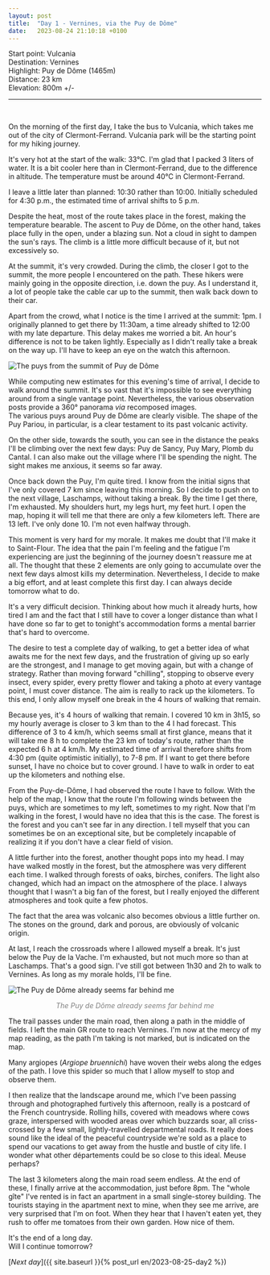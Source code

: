 ```yaml
---
layout: post
title:  "Day 1 - Vernines, via the Puy de Dôme"
date:   2023-08-24 21:10:18 +0100
---
```


Start point: Vulcania  
Destination: Vernines  
Highlight: Puy de Dôme (1465m)  
Distance: 23 km  
Elevation: 800m +/-

---
<br>

On the morning of the first day, I take the bus to Vulcania, which takes me out of the city of Clermont-Ferrand.
Vulcania park will be the starting point for my hiking journey.

It's very hot at the start of the walk: 33°C.
I'm glad that I packed 3 liters of water.
It is a bit cooler here than in Clermont-Ferrand, due to the difference in altitude.
The temperature must be around 40°C in Clermont-Ferrand.

I leave a little later than planned: 10:30 rather than 10:00.
Initially scheduled for 4:30 p.m., the estimated time of arrival shifts to 5 p.m.

Despite the heat, most of the route takes place in the forest, making the temperature bearable.
The ascent to Puy de Dôme, on the other hand, takes place fully in the open, under a blazing sun.
Not a cloud in sight to dampen the sun's rays.
The climb is a little more difficult because of it, but not excessively so.

At the summit, it's very crowded.
During the climb, the closer I got to the summit, the more people I encountered on the path.
These hikers were mainly going in the opposite direction, i.e. down the puy.
As I understand it, a lot of people take the cable car up to the summit, then walk back down to their car.

Apart from the crowd, what I notice is the time I arrived at the summit: 1pm.
I originally planned to get there by 11:30am, a time already shifted to 12:00 with my late departure.
This delay makes me worried a bit.
An hour's difference is not to be taken lightly.
Especially as I didn't really take a break on the way up.
I'll have to keep an eye on the watch this afternoon.

![The puys from the summit of Puy de Dôme]({{site.baseurl}}/assets/images/IMG_1692876216.jpg)

While computing new estimates for this evening's time of arrival, I decide to walk around the summit.
It's so vast that it's impossible to see everything around from a single vantage point.
Nevertheless, the various observation posts provide a 360° panorama _via_ recomposed images.  
The various puys around Puy de Dôme are clearly visible.
The shape of the Puy Pariou, in particular, is a clear testament to its past volcanic activity.

On the other side, towards the south, you can see in the distance the peaks I'll be climbing over the next few days: Puy de Sancy, Puy Mary, Plomb du Cantal.
I can also make out the village where I'll be spending the night.
The sight makes me anxious, it seems so far away.

Once back down the Puy, I'm quite tired.
I know from the initial signs that I've only covered 7 km since leaving this morning.
So I decide to push on to the next village, Laschamps, without taking a break.
By the time I get there, I'm exhausted.
My shoulders hurt, my legs hurt, my feet hurt.
I open the map, hoping it will tell me that there are only a few kilometers left.
There are 13 left.
I've only done 10.
I'm not even halfway through.

This moment is very hard for my morale.
It makes me doubt that I'll make it to Saint-Flour.
The idea that the pain I'm feeling and the fatigue I'm experiencing are just the beginning of the journey doesn't reassure me at all.
The thought that these 2 elements are only going to accumulate over the next few days almost kills my determination.
Nevertheless, I decide to make a big effort, and at least complete this first day.
I can always decide tomorrow what to do.

It's a very difficult decision.
Thinking about how much it already hurts, how tired I am and the fact that I still have to cover a longer distance than what I have done so far to get to tonight's accommodation forms a mental barrier that's hard to overcome.

The desire to test a complete day of walking, to get a better idea of what awaits me for the next few days, and the frustration of giving up so early are the strongest, and I manage to get moving again, but with a change of strategy.
Rather than moving forward "chilling", stopping to observe every insect, every spider, every pretty flower and taking a photo at every vantage point, I must cover distance.
The aim is really to rack up the kilometers.
To this end, I only allow myself one break in the 4 hours of walking that remain.

Because yes, it's 4 hours of walking that remain.
I covered 10 km in 3h15, so my hourly average is closer to 3 km than to the 4 I had forecast.
This difference of 3 to 4 km/h, which seems small at first glance, means that it will take me 8 h to complete the 23 km of today's route, rather than the expected 6 h at 4 km/h.
My estimated time of arrival therefore shifts from 4:30 pm (quite optimistic initially), to 7-8 pm.
If I want to get there before sunset, I have no choice but to cover ground.
I have to walk in order to eat up the kilometers and nothing else.

From the Puy-de-Dôme, I had observed the route I have to follow.
With the help of the map, I know that the route I'm following winds between the puys, which are sometimes to my left, sometimes to my right.
Now that I'm walking in the forest, I would have no idea that this is the case.
The forest is the forest and you can't see far in any direction.
I tell myself that you can sometimes be on an exceptional site, but be completely incapable of realizing it if you don't have a clear field of vision.

A little further into the forest, another thought pops into my head.
I may have walked mostly in the forest, but the atmosphere was very different each time.
I walked through forests of oaks, birches, conifers.
The light also changed, which had an impact on the atmosphere of the place.
I always thought that I wasn't a big fan of the forest, but I really enjoyed the different atmospheres and took quite a few photos.

The fact that the area was volcanic also becomes obvious a little further on.
The stones on the ground, dark and porous, are obviously of volcanic origin.

At last, I reach the crossroads where I allowed myself a break.
It's just below the Puy de la Vache.
I'm exhausted, but not much more so than at Laschamps.
That's a good sign.
I've still got between 1h30 and 2h to walk to Vernines.
As long as my morale holds, I'll be fine.

![The Puy de Dôme already seems far behind me]({{site.baseurl}}/assets/images/IMG_1692899313.jpg)
<p style="color:gray;" align="center"> <i> The Puy de Dôme already seems far behind me </i> </p>

The trail passes under the main road, then along a path in the middle of fields.
I left the main GR route to reach Vernines.
I'm now at the mercy of my map reading, as the path I'm taking is not marked, but is indicated on the map.

Many argiopes (_Argiope bruennichi_) have woven their webs along the edges of the path.
I love this spider so much that I allow myself to stop and observe them.

I then realize that the landscape around me, which I've been passing through and photographed furtively this afternoon, really is a postcard of the French countryside.
Rolling hills, covered with meadows where cows graze, interspersed with wooded areas over which buzzards soar, all criss-crossed by a few small, lightly-travelled departmental roads.
It really does sound like the ideal of the peaceful countryside we're sold as a place to spend our vacations to get away from the hustle and bustle of city life.
I wonder what other départements could be so close to this ideal.
Meuse perhaps?

The last 3 kilometers along the main road seem endless.
At the end of these, I finally arrive at the accommodation, just before 8pm.
The "whole gîte" I've rented is in fact an apartment in a small single-storey building.
The tourists staying in the apartment next to mine, when they see me arrive, are very surprised that I'm on foot.
When they hear that I haven't eaten yet, they rush to offer me tomatoes from their own garden.
How nice of them.

It's the end of a long day.  
Will I continue tomorrow?

[_Next day_]({{ site.baseurl }}{% post_url en/2023-08-25-day2 %})
